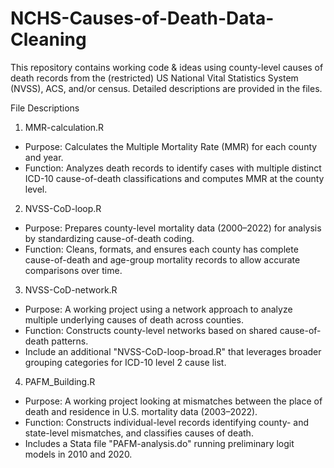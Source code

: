 # NCHS-Causes-of-Death-Data-Cleaning

This repository contains working code & ideas using county-level causes of death records from the (restricted) US National Vital Statistics System (NVSS), ACS, and/or census.
Detailed descriptions are provided in the files.

File Descriptions
1. MMR-calculation.R
  - Purpose: Calculates the Multiple Mortality Rate (MMR) for each county and year.
  - Function: Analyzes death records to identify cases with multiple distinct ICD-10 cause-of-death classifications and computes MMR at the county level.

2. NVSS-CoD-loop.R
  - Purpose: Prepares county-level mortality data (2000–2022) for analysis by standardizing cause-of-death coding.
  - Function: Cleans, formats, and ensures each county has complete cause-of-death and age-group mortality records to allow accurate comparisons over time.
    
3. NVSS-CoD-network.R
  - Purpose: A working project using a network approach to analyze multiple underlying causes of death across counties.
  - Function: Constructs county-level networks based on shared cause-of-death patterns.
  - Include an additional "NVSS-CoD-loop-broad.R" that leverages broader grouping categories for ICD-10 level 2 cause list.

4. PAFM_Building.R
  - Purpose: A working project looking at mismatches between the place of death and residence in U.S. mortality data (2003–2022).
  - Function: Constructs individual-level records identifying county- and state-level mismatches, and classifies causes of death.
  - Includes a Stata file "PAFM-analysis.do" running preliminary logit models in 2010 and 2020.
